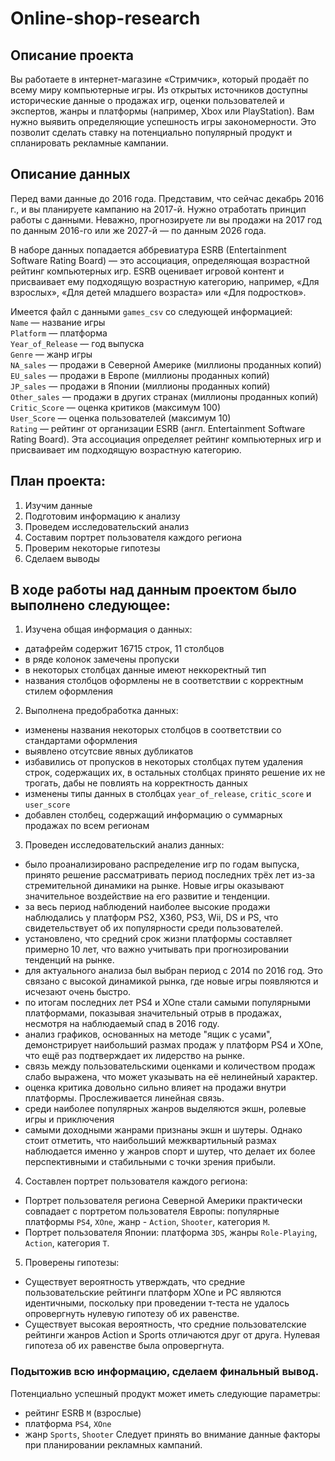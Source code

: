 # Online-shop-research

## Описание проекта
Вы работаете в интернет-магазине «Стримчик», который продаёт по всему миру компьютерные игры. Из открытых источников доступны исторические данные о продажах игр, оценки пользователей и экспертов, жанры и платформы (например, Xbox или PlayStation). Вам нужно выявить определяющие успешность игры закономерности. Это позволит сделать ставку на потенциально популярный продукт и спланировать рекламные кампании.

## Описание данных
Перед вами данные до 2016 года. Представим, что сейчас декабрь 2016 г., и вы планируете кампанию на 2017-й. Нужно отработать принцип работы с данными. Неважно, прогнозируете ли вы продажи на 2017 год по данным 2016-го или же 2027-й — по данным 2026 года.

В наборе данных попадается аббревиатура ESRB (Entertainment Software Rating Board) — это ассоциация, определяющая возрастной рейтинг компьютерных игр. ESRB оценивает игровой контент и присваивает ему подходящую возрастную категорию, например, «Для взрослых», «Для детей младшего возраста» или «Для подростков».

Имеется файл с данными `games_csv` со следующей информацией:
<br>
`Name` — название игры
<br>
`Platform` — платформа
<br>
`Year_of_Release` — год выпуска
<br>
`Genre` — жанр игры
<br>
`NA_sales` — продажи в Северной Америке (миллионы проданных копий)
<br>
`EU_sales` — продажи в Европе (миллионы проданных копий)
<br>
`JP_sales` — продажи в Японии (миллионы проданных копий)
<br>
`Other_sales` — продажи в других странах (миллионы проданных копий)
<br>
`Critic_Score` — оценка критиков (максимум 100)
<br>
`User_Score` — оценка пользователей (максимум 10)
<br>
`Rating` — рейтинг от организации ESRB (англ. Entertainment Software Rating Board). Эта ассоциация определяет рейтинг компьютерных игр и присваивает им подходящую возрастную категорию.

## План проекта:
1. Изучим данные
2. Подготовим информацию к анализу
3. Проведем исследовательский анализ
4. Составим портрет пользователя каждого региона
5. Проверим некоторые гипотезы
6. Сделаем выводы

## В ходе работы над данным проектом было выполнено следующее:

1. Изучена общая информация о данных:
- датафрейм содержит 16715 строк, 11 столбцов
- в ряде колонок замечены пропуски
- в некоторых столбцах данные имеют неккоректный тип
- названия столбцов оформлены не в соответствии с корректным стилем оформления
2. Выполнена предобработка данных:
- изменены названия некоторых столбцов в соответствии со стандартами оформления
- выявлено отсутсвие явных дубликатов
- избавились от пропусков в некоторых столбцах путем удаления строк, содержащих их, в остальных столбцах принято решение их не трогать, дабы не повлиять на корректность данных
- изменены типы данных в столбцах `year_of_release`, `critic_score` и `user_score`
- добавлен столбец, содержащий информацию о суммарных продажах по всем регионам
3. Проведен исследовательский анализ данных:
- было проанализировано распределение игр по годам выпуска, принято решение рассматривать период последних трёх лет из-за стремительной динамики на рынке. Новые игры оказывают значительное воздействие на его развитие и тенденции.
- за весь период наблюдений наиболее высокие продажи наблюдались у платформ PS2, X360, PS3, Wii, DS и PS, что свидетельствует об их популярности среди пользователей.
- установлено, что средний срок жизни платформы составляет примерно 10 лет, что важно учитывать при прогнозировании тенденций на рынке.
- для актуального анализа был выбран период с 2014 по 2016 год. Это связано с высокой динамикой рынка, где новые игры появляются и исчезают очень быстро.
- по итогам последних лет PS4 и XOne стали самыми популярными платформами, показывая значительный отрыв в продажах, несмотря на наблюдаемый спад в 2016 году.
- анализ графиков, основанных на методе "ящик с усами", демонстрирует наибольший размах продаж у платформ PS4 и XOne, что ещё раз подтверждает их лидерство на рынке.
- связь между пользовательскими оценками и количеством продаж слабо выражена, что может указывать на её нелинейный характер.
- оценка критика довольно сильно влияет на продажи внутри платформы. Прослеживается линейная связь.
- среди наиболее популярных жанров выделяются экшн, ролевые игры и приключения
- самыми доходными жанрами признаны экшн и шутеры. Однако стоит отметить, что наибольший межквартильный размах наблюдается именно у жанров спорт и шутер, что делает их более перспективными и стабильными с точки зрения прибыли.
4. Cоставлен портрет пользователя каждого региона:
- Портрет пользователя региона Северной Америки практически совпадает с портретом пользователя Европы: популярные платформы `PS4`, `XOne`, жанр - `Action`, `Shooter`, категория `M`.
- Портрет пользователя Японии: платформа `3DS`, жанры `Role-Playing`, `Action`, категория `T`.
5. Проверены гипотезы:
- Существует вероятность утверждать, что средние пользовательские рейтинги платформ XOne и PC являются идентичными, поскольку при проведении т-теста не удалось опровергнуть нулевую гипотезу об их равенстве.
- Существует высокая вероятность, что средние пользователские рейтинги жанров Action и Sports отличаются друг от друга. Нулевая гипотеза об их равенстве была опровергнута.

### Подытожив всю информацию, сделаем финальный вывод.
Потенциально успешный продукт может иметь следующие параметры:
- рейтинг ESRB `M` (взрослые)
- платформа `PS4`, `XOne`
- жанр `Sports`, `Shooter` 
Cледует принять во внимание данные факторы при планировании рекламных кампаний.
